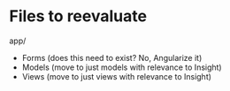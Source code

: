 # Files to reevaluate
app/
- Forms (does this need to exist? No, Angularize it)
- Models (move to just models with relevance to Insight)
- Views (move to just views with relevance to Insight)